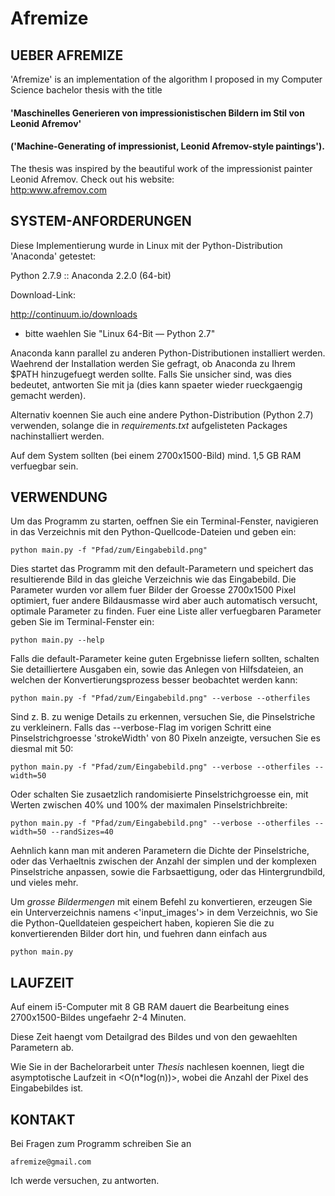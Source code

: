 # Afremize

## UEBER AFREMIZE

'Afremize' is an implementation of the algorithm I proposed in my Computer Science bachelor thesis with the title

#### 'Maschinelles Generieren von impressionistischen Bildern im Stil von Leonid Afremov'
#### ('Machine-Generating of impressionist, Leonid Afremov-style paintings').
 
The thesis was inspired by the beautiful work of the impressionist painter Leonid Afremov. Check out his website:               
<http:www.afremov.com>


##  SYSTEM-ANFORDERUNGEN  

Diese Implementierung wurde in Linux mit der Python-Distribution 'Anaconda' getestet:

Python 2.7.9 :: Anaconda 2.2.0 (64-bit)

Download-Link:

http://continuum.io/downloads
 - bitte waehlen Sie "Linux 64-Bit — Python 2.7"

Anaconda kann parallel zu anderen Python-Distributionen installiert werden.
Waehrend der Installation werden Sie gefragt, ob Anaconda zu Ihrem $PATH hinzugefuegt werden sollte. Falls Sie unsicher sind, was dies bedeutet, antworten Sie mit ja (dies kann spaeter wieder rueckgaengig gemacht werden).

Alternativ koennen Sie auch eine andere Python-Distribution (Python 2.7) verwenden, solange die in *requirements.txt* aufgelisteten Packages nachinstalliert werden.

Auf dem System sollten (bei einem 2700x1500-Bild) mind. 1,5 GB RAM verfuegbar sein.


##  VERWENDUNG

Um das Programm zu starten, oeffnen Sie ein Terminal-Fenster, navigieren in das Verzeichnis mit den Python-Quellcode-Dateien und geben ein:


    python main.py -f "Pfad/zum/Eingabebild.png"


Dies startet das Programm mit den default-Parametern und speichert das resultierende Bild in das gleiche Verzeichnis wie das Eingabebild. Die Parameter wurden vor allem fuer Bilder der Groesse 2700x1500 Pixel optimiert, fuer andere Bildausmasse wird aber auch automatisch versucht, optimale Parameter zu finden.
Fuer eine Liste aller verfuegbaren Parameter geben Sie im Terminal-Fenster ein:
    
    python main.py --help

Falls die default-Parameter keine guten Ergebnisse liefern sollten, schalten Sie detailliertere Ausgaben ein, sowie das Anlegen von Hilfsdateien, an welchen der Konvertierungsprozess besser beobachtet werden kann:
    
    python main.py -f "Pfad/zum/Eingabebild.png" --verbose --otherfiles

Sind z. B. zu wenige Details zu erkennen, versuchen Sie, die Pinselstriche zu verkleinern. Falls das --verbose-Flag im vorigen Schritt eine Pinselstrichgroesse 'strokeWidth' von 80 Pixeln anzeigte, versuchen Sie es diesmal mit 50:
    
    python main.py -f "Pfad/zum/Eingabebild.png" --verbose --otherfiles --width=50

Oder schalten Sie zusaetzlich randomisierte Pinselstrichgroesse ein, mit Werten zwischen 40% und 100% der maximalen Pinselstrichbreite:
    
    python main.py -f "Pfad/zum/Eingabebild.png" --verbose --otherfiles --width=50 --randSizes=40

Aehnlich kann man mit anderen Parametern die Dichte der Pinselstriche, oder das Verhaeltnis zwischen der Anzahl der simplen und der komplexen Pinselstriche anpassen, sowie die Farbsaettigung, oder das Hintergrundbild, und vieles mehr.

Um *grosse Bildermengen* mit einem Befehl zu konvertieren, erzeugen Sie ein Unterverzeichnis namens <'input_images'> in dem Verzeichnis, wo Sie die Python-Quelldateien gespeichert haben, kopieren Sie die zu konvertierenden Bilder dort hin, und fuehren dann einfach aus

    python main.py


##  LAUFZEIT

Auf einem i5-Computer mit 8 GB RAM dauert die Bearbeitung eines 2700x1500-Bildes ungefaehr 2-4 Minuten.

Diese Zeit haengt vom Detailgrad des Bildes und von den gewaehlten Parametern ab.

Wie Sie in der Bachelorarbeit unter *Thesis* nachlesen koennen, liegt die asymptotische Laufzeit in <O(n*log(n))>, wobei <n> die Anzahl der Pixel des Eingabebildes ist.


##  KONTAKT

Bei Fragen zum Programm schreiben Sie an

    afremize@gmail.com

Ich werde versuchen, zu antworten.